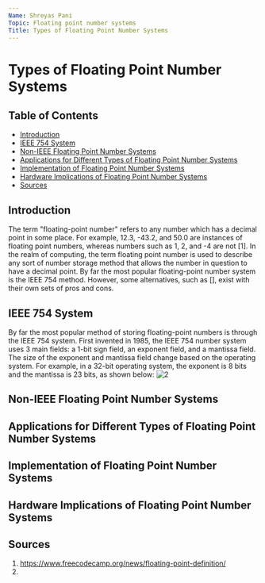 ```yaml
---
Name: Shreyas Pani
Topic: Floating point number systems
Title: Types of Floating Point Number Systems
---
```


# Types of Floating Point Number Systems

## Table of Contents
- [Introduction](#Introduction)
- [IEEE 754 System](#IEEE-754-System)
- [Non-IEEE Floating Point Number Systems](#Non-IEEE-Floating-Point-Number-Systems)
- [Applications for Different Types of Floating Point Number Systems](#Applications-for-Different-Types-of-Floating-Point-Number-Systems)
- [Implementation of Floating Point Number Systems](#Implementation-of-Floating-Point-Number-Systems)
- [Hardware Implications of Floating Point Number Systems](#Hardware-Implications-of-Floating-Point-Number-Systems)
- [Sources](#Sources)

## Introduction
The term "floating-point number" refers to any number which has a decimal point in some place. For example, 12.3, -43.2, and 50.0 are instances of floating point numbers, whereas numbers such as 1, 2, and -4 are not [1]. In the realm of computing, the term floating point number is used to describe any sort of number storage method that allows the number in question to have a decimal point. By far the most popular floating-point number system is the IEEE 754 method. However, some alternatives, such as [], exist with their own sets of pros and cons.

## IEEE 754 System
By far the most popular method of storing floating-point numbers is through the IEEE 754 system. First invented in 1985, the IEEE 754 number system uses 3 main fields: a 1-bit sign field, an exponent field, and a mantissa field. The size of the exponent and mantissa field change based on the operating system. For example, in a 32-bit operating system, the exponent is 8 bits and the mantissa is 23 bits, as shown below:
![2](IEEE-754-Bits.jpg)


## Non-IEEE Floating Point Number Systems

## Applications for Different Types of Floating Point Number Systems

## Implementation of Floating Point Number Systems

## Hardware Implications of Floating Point Number Systems

## Sources
1. https://www.freecodecamp.org/news/floating-point-definition/
2. 
